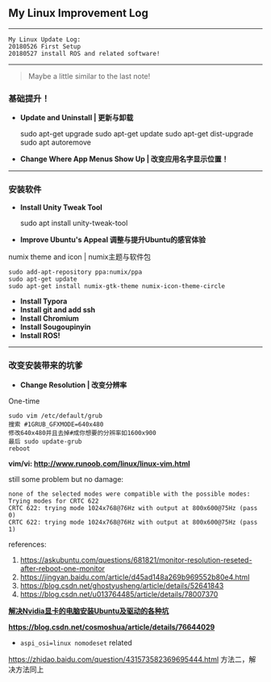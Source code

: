 ## My Linux Improvement Log

---

```
My Linux Update Log:
20180526 First Setup
20180527 install ROS and related software!
```

---

> Maybe a little similar to the last note!

### 基础提升！

- **Update and Uninstall | 更新与卸载**

    sudo apt-get upgrade
    sudo apt-get update
    sudo apt-get dist-upgrade
    sudo apt autoremove

- **Change Where App Menus Show Up | 改变应用名字显示位置！**

---

### 安装软件

- **Install Unity Tweak Tool**

    sudo apt install unity-tweak-tool

- **Improve Ubuntu's Appeal 调整与提升Ubuntu的感官体验**

numix theme and icon | numix主题与软件包

    sudo add-apt-repository ppa:numix/ppa
    sudo apt-get update
    sudo apt-get install numix-gtk-theme numix-icon-theme-circle

- **Install Typora**
- **Install git and add ssh**
- **Install Chromium**
- **Install Sougoupinyin**
- **Install ROS!**

---

### 改变安装带来的坑爹

- **Change Resolution | 改变分辨率**

One-time

```
sudo vim /etc/default/grub
搜索 #1GRUB_GFXMODE=640x480
修改640x480并且去掉#成你想要的分辨率如1600x900
最后 sudo update-grub
reboot
```

**vim/vi: http://www.runoob.com/linux/linux-vim.html**

still some problem but no damage:

```
none of the selected modes were compatible with the possible modes:
Trying modes for CRTC 622
CRTC 622: trying mode 1024x768@76Hz with output at 800x600@75Hz (pass 0)
CRTC 622: trying mode 1024x768@76Hz with output at 800x600@75Hz (pass 1)
```

references:

1. https://askubuntu.com/questions/681821/monitor-resolution-reseted-after-reboot-one-monitor
2. https://jingyan.baidu.com/article/d45ad148a269b969552b80e4.html
3. https://blog.csdn.net/ghostyusheng/article/details/52641843
4. https://blog.csdn.net/u013764485/article/details/78007370

[**解决Nvidia显卡的电脑安装Ubuntu及驱动的各种坑**](https://blog.csdn.net/ysy950803/article/details/78507892)

**https://blog.csdn.net/cosmoshua/article/details/76644029**

- `aspi_osi=linux nomodeset` related

https://zhidao.baidu.com/question/431573582369695444.html 方法二，解决方法同上